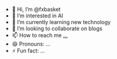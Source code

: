 - 👋 Hi, I’m @fxbasket
- 👀 I’m interested in AI
- 🌱 I’m currently learning new technology
- 💞️ I’m looking to collaborate on blogs
- 📫 How to reach me [...](https://fxbasket.blogspot.com/)
- 😄 Pronouns: ...
- ⚡ Fun fact: ...

<!---
fxbasket/fxbasket is a ✨ special ✨ repository because its `README.md` (this file) appears on your GitHub profile.
You can click the Preview link to take a look at your changes.
--->
